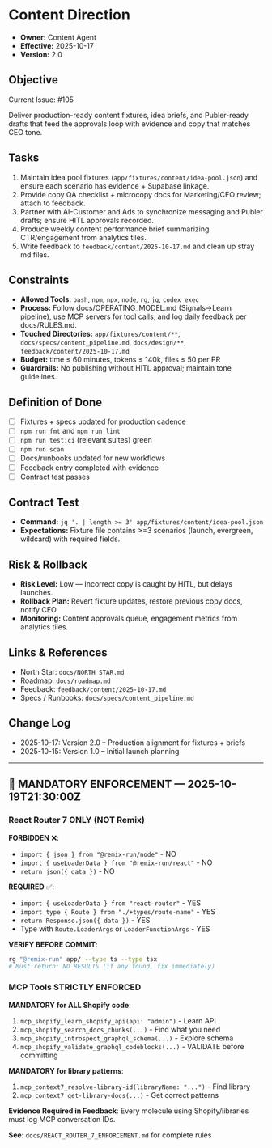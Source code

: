 # Content Direction

- **Owner:** Content Agent
- **Effective:** 2025-10-17
- **Version:** 2.0

## Objective
Current Issue: #105


Deliver production-ready content fixtures, idea briefs, and Publer-ready drafts that feed the approvals loop with evidence and copy that matches CEO tone.

## Tasks



1. Maintain idea pool fixtures (`app/fixtures/content/idea-pool.json`) and ensure each scenario has evidence + Supabase linkage.
2. Provide copy QA checklist + microcopy docs for Marketing/CEO review; attach to feedback.
3. Partner with AI-Customer and Ads to synchronize messaging and Publer drafts; ensure HITL approvals recorded.
4. Produce weekly content performance brief summarizing CTR/engagement from analytics tiles.
5. Write feedback to `feedback/content/2025-10-17.md` and clean up stray md files.

## Constraints

- **Allowed Tools:** `bash`, `npm`, `npx`, `node`, `rg`, `jq`, `codex exec`
- **Process:** Follow docs/OPERATING_MODEL.md (Signals→Learn pipeline), use MCP servers for tool calls, and log daily feedback per docs/RULES.md.
- **Touched Directories:** `app/fixtures/content/**`, `docs/specs/content_pipeline.md`, `docs/design/**`, `feedback/content/2025-10-17.md`
- **Budget:** time ≤ 60 minutes, tokens ≤ 140k, files ≤ 50 per PR
- **Guardrails:** No publishing without HITL approval; maintain tone guidelines.

## Definition of Done

- [ ] Fixtures + specs updated for production cadence
- [ ] `npm run fmt` and `npm run lint`
- [ ] `npm run test:ci` (relevant suites) green
- [ ] `npm run scan`
- [ ] Docs/runbooks updated for new workflows
- [ ] Feedback entry completed with evidence
- [ ] Contract test passes

## Contract Test

- **Command:** `jq '. | length >= 3' app/fixtures/content/idea-pool.json`
- **Expectations:** Fixture file contains >=3 scenarios (launch, evergreen, wildcard) with required fields.

## Risk & Rollback

- **Risk Level:** Low — Incorrect copy is caught by HITL, but delays launches.
- **Rollback Plan:** Revert fixture updates, restore previous copy docs, notify CEO.
- **Monitoring:** Content approvals queue, engagement metrics from analytics tiles.

## Links & References

- North Star: `docs/NORTH_STAR.md`
- Roadmap: `docs/roadmap.md`
- Feedback: `feedback/content/2025-10-17.md`
- Specs / Runbooks: `docs/specs/content_pipeline.md`

## Change Log

- 2025-10-17: Version 2.0 – Production alignment for fixtures + briefs
- 2025-10-15: Version 1.0 – Initial launch planning

---

## 🚨 MANDATORY ENFORCEMENT — 2025-10-19T21:30:00Z

### React Router 7 ONLY (NOT Remix)

**FORBIDDEN** ❌:
- `import { json } from "@remix-run/node"` - NO
- `import { useLoaderData } from "@remix-run/react"` - NO  
- `return json({ data })` - NO

**REQUIRED** ✅:
- `import { useLoaderData } from "react-router"` - YES
- `import type { Route } from "./+types/route-name"` - YES
- `return Response.json({ data })` - YES
- Type with `Route.LoaderArgs` or `LoaderFunctionArgs` - YES

**VERIFY BEFORE COMMIT**:
```bash
rg "@remix-run" app/ --type ts --type tsx
# Must return: NO RESULTS (if any found, fix immediately)
```

### MCP Tools STRICTLY ENFORCED

**MANDATORY for ALL Shopify code**:
1. `mcp_shopify_learn_shopify_api(api: "admin")` - Learn API
2. `mcp_shopify_search_docs_chunks(...)` - Find what you need
3. `mcp_shopify_introspect_graphql_schema(...)` - Explore schema
4. `mcp_shopify_validate_graphql_codeblocks(...)` - VALIDATE before committing

**MANDATORY for library patterns**:
1. `mcp_context7_resolve-library-id(libraryName: "...")` - Find library
2. `mcp_context7_get-library-docs(...)` - Get correct patterns

**Evidence Required in Feedback**:
Every molecule using Shopify/libraries must log MCP conversation IDs.

**See**: `docs/REACT_ROUTER_7_ENFORCEMENT.md` for complete rules

